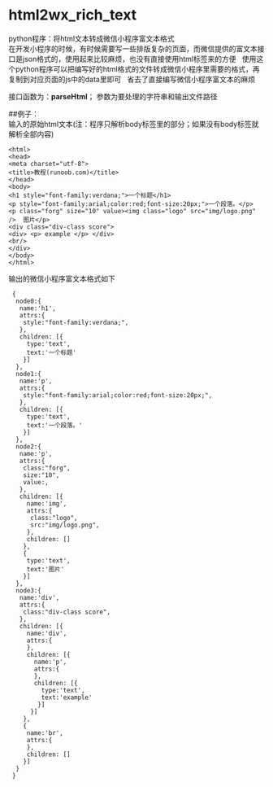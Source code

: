 # html2wx_rich_text

python程序：将html文本转成微信小程序富文本格式  
在开发小程序的时候，有时候需要写一些排版复杂的页面，而微信提供的富文本接口是json格式的，使用起来比较麻烦，也没有直接使用html标签来的方便  
使用这个python程序可以把编写好的html格式的文件转成微信小程序里需要的格式，再复制到对应页面的js中的data里即可    
省去了直接编写微信小程序富文本的麻烦

接口函数为：**parseHtml**； 参数为要处理的字符串和输出文件路径


##例子：  
输入的原始html文本(注：程序只解析body标签里的部分；如果没有body标签就解析全部内容)
```
<html>
<head> 
<meta charset="utf-8"> 
<title>教程(runoob.com)</title> 
</head>
<body>
<h1 style="font-family:verdana;">一个标题</h1>
<p style="font-family:arial;color:red;font-size:20px;">一个段落。</p>
<p class="forg" size="10" value><img class="logo" src="img/logo.png" />  图片</p>
<div class="div-class score"> 
<div> <p> example </p> </div>
<br/>
</div>
</body>
</html>
```

输出的微信小程序富文本格式如下
```
 {
  node0:{
   name:'h1',
   attrs:{
    style:"font-family:verdana;",
   },
   children: [{
     type:'text',
     text:'一个标题'
    }]
  },
  node1:{
   name:'p',
   attrs:{
    style:"font-family:arial;color:red;font-size:20px;",
   },
   children: [{
     type:'text',
     text:'一个段落。'
    }]
  },
  node2:{
   name:'p',
   attrs:{
    class:"forg",
    size:"10",
    value:,
   },
   children: [{
     name:'img',
     attrs:{
      class:"logo",
      src:"img/logo.png",
     },
     children: []
    },
    {
     type:'text',
     text:'图片'
    }]
  },
  node3:{
   name:'div',
   attrs:{
    class:"div-class score",
   },
   children: [{
     name:'div',
     attrs:{
     },
     children: [{
       name:'p',
       attrs:{
       },
       children: [{
         type:'text',
         text:'example'
        }]
      }]
    },
    {
     name:'br',
     attrs:{
     },
     children: []
    }]
  }
 }
```

